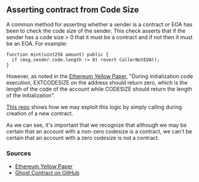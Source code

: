 ## Asserting contract from Code Size

A common method for asserting whether a sender is a contract or EOA has been to check the code size of the sender. This check asserts that if the sender has a code size > 0 that it must be a contract and if not then it must be an EOA. For example:

```
function mint(uint256 amount) public {
  if (msg.sender.code.length != 0) revert CallerNotEOA();
}
```

However, as noted in the [Ethereum Yellow Paper](https://ethereum.github.io/yellowpaper/paper.pdf), "During initialization code execution, EXTCODESIZE on the address should return zero, which is the length of the code of the account while CODESIZE should return the length of the initialization". 

[This repo](https://github.com/0xKitsune/Ghost-Contract/blob/main/src/Ghost.sol) shows how we may exploit this logic by simply calling during creation of a new contract.

As we can see, it's important that we recognize that although we may be certain that an account with a non-zero codesize is a contract, we can't be certain that an account with a zero codesize is not a contract.

### Sources

- [Ethereum Yellow Paper](https://ethereum.github.io/yellowpaper/paper.pdf)
- [Ghost Contract on GitHub](https://github.com/0xKitsune/Ghost-Contract)
